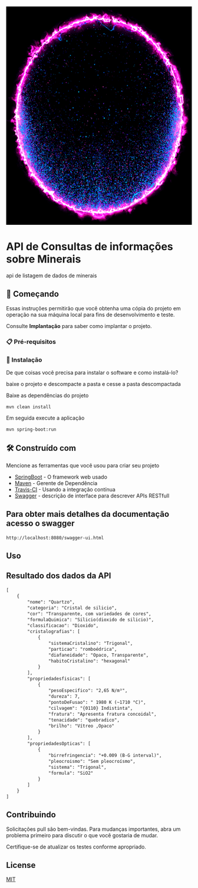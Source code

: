 <p align="center"><img src="/img/logo.gif" width="577px" height="592px"></p>

# API de Consultas de  informações sobre Minerais

api de listagem de dados de minerais 

## 🚀 Começando

Essas instruções permitirão que você obtenha uma cópia do projeto em operação na sua máquina local para fins de desenvolvimento e teste.

Consulte **Implantação** para saber como implantar o projeto.

### 📋 Pré-requisitos

### 🔧 Instalação

De que coisas você precisa para instalar o software e como instalá-lo?

baixe o projeto e descompacte a pasta e cesse a pasta descompactada

Baixe as dependências do projeto 
```
mvn clean install
```
Em seguida execute a aplicação

```
mvn spring-boot:run
```

## 🛠️ Construído com

Mencione as ferramentas que você usou para criar seu projeto

* [SpringBoot](https://spring.io/projects/spring-boot) - O framework web usado
* [Maven](https://maven.apache.org/) - Gerente de Dependência
* [Travis-CI](https://travis-ci.org/) - Usando a integração contínua
* [Swagger](https://swagger.io/tools/swagger-ui/) - descrição de interface para descrever APIs RESTfull


## Para obter mais detalhes da documentação acesso o swagger
```
http://localhost:8080/swagger-ui.html
```

## Uso

## Resultado dos dados da API

```
[
    {
        "nome": "Quartzo",
        "categoria": "Cristal de silicio",
        "cor": "Transparente, com variedades de cores",
        "formulaQuimica": "Silicio(dioxido de silicio)",
        "classificacao": "Dioxido",
        "cristalografias": [
            {
                "sistemaCristalino": "Trigonal",
                "particao": "romboédrica",
                "diafaneidade": "Opaco, Transparente",
                "habitoCristalino": "hexagonal"
            }
        ],
        "propriedadesfisicas": [
            {
                "pesoEspecifico": "2,65 N/m³",
                "dureza": 7,
                "pontoDeFusao": " 1980 K (~1710 °C)",
                "cilvagem": "{0110} Indistinta",
                "fratura": "Apresenta fratura concoidal",
                "tenacidade": "quebradico",
                "brilho": "Vítreo ,Opaco"
            }
        ],
        "propriedadesOpticas": [
            {
                "birrefringencia": "+0.009 (B-G interval)",
                "pleocroismo": "Sem pleocroísmo",
                "sistema": "Trigonal",
                "formula": "SiO2"
            }
        ]
    }
]

```
## Contribuindo
Solicitações pull são bem-vindas. Para mudanças importantes, abra um problema primeiro para discutir o que você gostaria de mudar.

Certifique-se de atualizar os testes conforme apropriado.

## License
[MIT](https://choosealicense.com/licenses/mit/)
